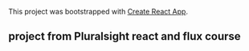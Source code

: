 This project was bootstrapped with [Create React App](https://github.com/facebook/create-react-app).

## project from Pluralsight react and flux course
